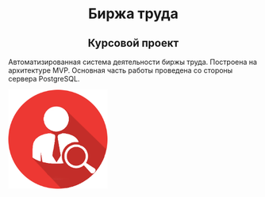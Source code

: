 <h1 align="center">Биржа труда</a> 
<h2 align="center">Курсовой проект</h2>
 
 <p >Автоматизированная система деятельности биржы труда. Построена на архитектуре MVP. Основная часть работы проведена со стороны сервера PostgreSQL.</p>

<img style="width: 200px;" src="./ExchangeProject/Resources/logo.png" alt="Лоин форма">
